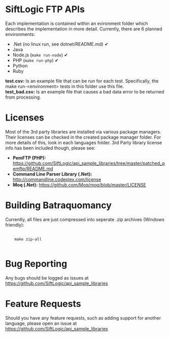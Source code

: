 SiftLogic FTP APIs
==================

Each implementation is contained within an evironment folder which describes the implementation in more detail. Currently, there are 6 planned environments:

* .Net (no linux run, see dotnet/README.md) ✔
* Java
* Node.js (<code>make run-node</code>) ✔
* PHP (<code>make run-php</code>) ✔
* Python
* Ruby

**test.csv:** Is an example file that can be run for each test. Specifically, the make run-\<environment\> tests in this folder use this file.<br/>
**test_bad.csv:** Is an example file that causes a bad data error to be returned from processing.

Licenses
========

Most of the 3rd party libraries are installed via various package managers. Their licenses can be checked in the created package manager folder. For more details of this, look in each languages folder. 3rd Party library license info has been included though, please see:

* **PemFTP (PHP):** https://github.com/SiftLogic/api_sample_libraries/tree/master/patched_pemftp/README.md
* **Command Line Parser Library (.Net):** http://commandline.codeplex.com/license
* **Moq (.Net):** https://github.com/Moq/moq/blob/master/LICENSE

Building Batraquomancy
======================

Currently, all files are just compressed into seperate .zip archives (Windows friendly):
<pre>
  <code>
    make zip-all
  </code>
</pre>

Bug Reporting
=============

Any bugs should be logged as issues at https://github.com/SiftLogic/api_sample_libraries

Feature Requests
================

Should you have any feature requests, such as adding support for another language, please open an issue at https://github.com/SiftLogic/api_sample_libraries


